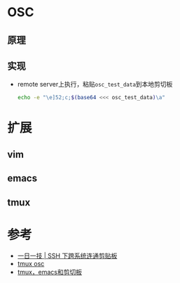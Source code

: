 # OSC

## 原理

## 实现

- remote server上执行，粘贴`osc_test_data`到本地剪切板

  ```bash
  echo -e "\e]52;c;$(base64 <<< osc_test_data)\a"
  ```

# 扩展

## vim

## emacs

## tmux

# 参考

- [一日一技 | SSH 下跨系统连通剪贴板](https://sspai.com/post/71018)
- [tmux osc](https://github.com/tmux/tmux/wiki/Clipboard)
- [tmux，emacs和剪切板](https://chunhuitrue.github.io/posts/emacs-tmux-clipboard/)

